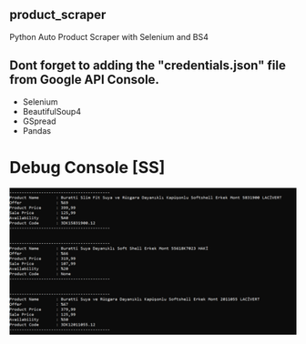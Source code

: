 ## product_scraper
Python Auto Product Scraper with Selenium and BS4


## Dont forget to adding the "credentials.json" file from Google API Console.


* Selenium
* BeautifulSoup4
* GSpread
* Pandas


# Debug Console [SS]
![alt text](https://github.com/buraksenol/product_scraper/blob/main/v1_console.png)

